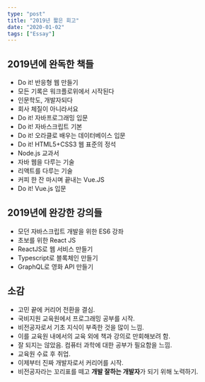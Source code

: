```yaml
---
type: "post"
title: "2019년 짧은 회고"
date: "2020-01-02"
tags: ["Essay"]
---
```


## 2019년에 완독한 책들

- Do it! 반응형 웹 만들기
- 모든 기록은 워크플로위에서 시작된다
- 인문학도, 개발자되다
- 회사 체질이 아니라서요
- Do it! 자바프로그래밍 입문
- Do it! 자바스크립트 기본
- Do it! 오라클로 배우는 데이터베이스 입문
- Do it! HTML5+CSS3 웹 표준의 정석
- Node.js 교과서
- 자바 웹을 다루는 기술
- 리액트를 다루는 기술
- 커피 한 잔 마시며 끝내는 Vue.JS
- Do it! Vue.js 입문

## 2019년에 완강한 강의들

- 모던 자바스크립트 개발을 위한 ES6 강좌
- 초보를 위한 React JS
- ReactJS로 웹 서비스 만들기
- Typescript로 블록체인 만들기
- GraphQL로 영화 API 만들기

## 소감

- 고민 끝에 커리어 전환을 결심.
- 국비지원 교육원에서 프로그래밍 공부를 시작.
- 비전공자로서 기초 지식이 부족한 것을 많이 느낌.
- 이를 교육원 내에서의 교육 외에 책과 강의로 만회해보려 함.
- 잘 되지는 않았음. 컴퓨터 과학에 대한 공부가 필요함을 느낌.
- 교육원 수료 후 취업.
- 이제부터 진짜 개발자로서 커리어를 시작.
- 비전공자라는 꼬리표를 떼고 **개발 잘하는 개발자**가 되기 위해 노력하기.
